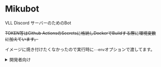 # Mikubot

VLL Discord サーバーのためのBot

~~TOKEN等はGithub ActionsのSecretsに格納しDockerでBuildする際に環境変数に加えています。~~

イメージに焼き付けたくなかったので実行時に`--env`オプションで渡してます。

<details>
<summary>開発者向け</summary>

### 依存ライブラリを更新しました

`discord.py v1.7.3`及び`dislash.py`は今後利用できなくなる可能性があるため、`discord.py v2`ベースですべて書き直しました。

### ファイル分割

単一ファイルにすべての処理が書かれていたものを[Cog and Extension](https://discordpy.readthedocs.io/ja/latest/ext/commands/extensions.html)ベースのファイル分割に変更しました。

起動時にファイル探索をし、**app/\*\*/cog.py** というファイル名のExtensionが自動で読み込まれます。

### スニペット

VSCode向けの新規Cog作成スニペットを追加してあります。

### CI

- `pre-commit`を使用して、基本的なコードチェックを行っています。`requirements.txt`の更新を忘れるとCIが失敗します。
  - Pull Request内であれば修正を自動でコミットしてくれます。
- Dockerイメージのビルドまでを事前にテストしています。(起動確認はしていません)
- typoチェッカーも回しています。

### ビルド・デプロイ

GitHub Actionsでイメージをビルドして、ConoHa VPS上へ自動デプロイする設定になっています。

</details>

